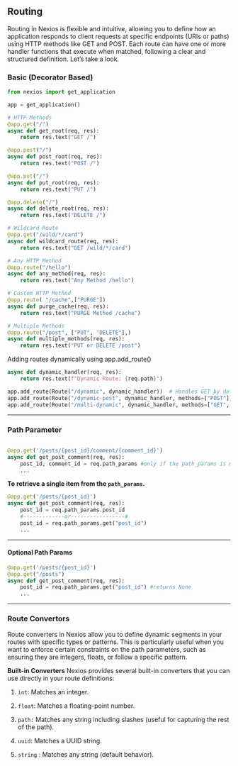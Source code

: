 ##  Routing

Routing in Nexios is flexible and intuitive, allowing you to define how an application responds to client requests at specific endpoints (URIs or paths) using HTTP methods like GET and POST. Each route can have one or more handler functions that execute when matched, following a clear and structured definition. Let’s take a look.


### Basic (Decorator Based)

```python
from nexios import get_application

app = get_application()

# HTTP Methods
@app.get("/")
async def get_root(req, res):
    return res.text("GET /")

@app.post("/")
async def post_root(req, res):
    return res.text("POST /")

@app.put("/")
async def put_root(req, res):
    return res.text("PUT /")

@app.delete("/")
async def delete_root(req, res):
    return res.text("DELETE /")

# Wildcard Route
@app.get("/wild/*/card")
async def wildcard_route(req, res):
    return res.text("GET /wild/*/card")

# Any HTTP Method
@app.route("/hello")
async def any_method(req, res):
    return res.text("Any Method /hello")

# Custom HTTP Method
@app.route( "/cache",["PURGE"])
async def purge_cache(req, res):
    return res.text("PURGE Method /cache")

# Multiple Methods
@app.route("/post", ["PUT", "DELETE"],)
async def multiple_methods(req, res):
    return res.text("PUT or DELETE /post")

```
Adding routes dynamically using app.add_route()
```py
async def dynamic_handler(req, res):
    return res.text(f"Dynamic Route: {req.path}")

app.add_route(Route("/dynamic", dynamic_handler))  # Handles GET by default
app.add_route(Route("/dynamic-post", dynamic_handler, methods=["POST"]))  # Handles POST
app.add_route(Route("/multi-dynamic", dynamic_handler, methods=["GET", "PATCH"]))  # Handles multiple methods
```
---

### **Path Parameter**


```py

@app.get('/posts/{post_id}/comment/{comment_id}')
async def get_post_comment(req, res):
    post_id, comment_id = req.path_params #only if the path_params is more than one
    ...

```


**To retrieve a single item from the `path_params`.**

```py
@app.get('/posts/{post_id}')
async def get_post_comment(req, res):
    post_id = req.path_params.post_id 
    #-------------or-----------------#
    post_id = req.path_params.get("post_id") 
    ...

```

---


####  Optional Path Params

```py
@app.get('/posts/{post_id}')
@app.get("/posts")
async def get_post_comment(req, res):
    post_id = req.path_params.get("post_id") #returns None
    ...


```

---
### Route Convertors
Route converters in Nexios allow you to define dynamic segments in your routes with specific types or patterns. This is particularly useful when you want to enforce certain constraints on the path parameters, such as ensuring they are integers, floats, or follow a specific pattern.

**Built-in Converters**
Nexios provides several built-in converters that you can use directly in your route definitions:

1. `int`: Matches an integer.

2. `float`: Matches a floating-point number.

3. `path:` Matches any string including slashes (useful for capturing the rest of the path).

4. `uuid`: Matches a UUID string.

5. `string` : Matches any string (default behavior).